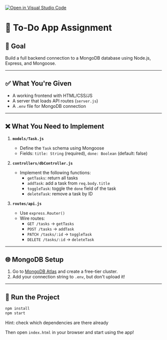 [![Open in Visual Studio Code](https://classroom.github.com/assets/open-in-vscode-2e0aaae1b6195c2367325f4f02e2d04e9abb55f0b24a779b69b11b9e10269abc.svg)](https://classroom.github.com/online_ide?assignment_repo_id=19858231&assignment_repo_type=AssignmentRepo)
# 📝 To-Do App Assignment

## 🎯 Goal

Build a full backend connection to a MongoDB database using Node.js, Express, and Mongoose.

---

## ✅ What You're Given

- A working frontend with HTML/CSS/JS
- A server that loads API routes (`server.js`)
- A `.env` file for MongoDB connection

---

## ❌ What You Need to Implement

1. **`models/Task.js`**  
   - Define the `Task` schema using Mongoose
   - Fields: `title: String` (required), `done: Boolean` (default: false)

2. **`controllers/dbController.js`**  
   - Implement the following functions:
     - `getTasks`: return all tasks
     - `addTask`: add a task from `req.body.title`
     - `toggleTask`: toggle the `done` field of the task
     - `deleteTask`: remove a task by ID

3. **`routes/api.js`**  
   - Use `express.Router()`
   - Wire routes:
     - `GET /tasks` → `getTasks`
     - `POST /tasks` → `addTask`
     - `PATCH /tasks/:id` → `toggleTask`
     - `DELETE /tasks/:id` → `deleteTask`

---

## 🌐 MongoDB Setup

1. Go to [MongoDB Atlas](https://www.mongodb.com/cloud/atlas/register) and create a free-tier cluster.
2. Add your connection string to `.env`, but don't upload it!

---

## 🚀 Run the Project

```bash
npm install
npm start
```

Hint: check which dependencies are there already

Then open `index.html` in your browser and start using the app!